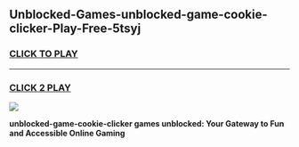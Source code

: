 
## Unblocked-Games-unblocked-game-cookie-clicker-Play-Free-5tsyj
<h3>
<a href="https://premium76.site?title=unblocked-game-cookie-clicker&ref=17A">CLICK TO PLAY</a></h3>
<hr>

<h3>
<a href="https://premium76.site?title=unblocked-game-cookie-clicker&ref=17A">CLICK 2 PLAY</a>
  
</h3>

<a href="https://premium76.site?title=unblocked-game-cookie-clicker&ref=17A"><img src="https://clearcache.store/games.png"></a>


**unblocked-game-cookie-clicker games unblocked: Your Gateway to Fun and Accessible Online Gaming**
